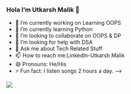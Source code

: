 ### Hola I’m Utkarsh Malik 👋


- 🔭 I’m currently working on Learning OOPS
- 🌱 I’m currently learning Python
- 👯 I’m looking to collaborate on OOPS & DP
- 🤔 I’m looking for help with DSA
- 💬 Ask me about Tech Related Stuff
- 📫 How to reach me:LinkedIn-Utkarsh Malik
- 😄 Pronouns: He/His
- ⚡ Fun fact: I listen songs 2 hours a day.
-->
<img src="https://github-readme-stats.vercel.app/api?username=Utkarshmalik99&&show_icons=true&title_color=ffffff&icon_color=bb2acf&text_color=daf7dc&bg_color=151515">

